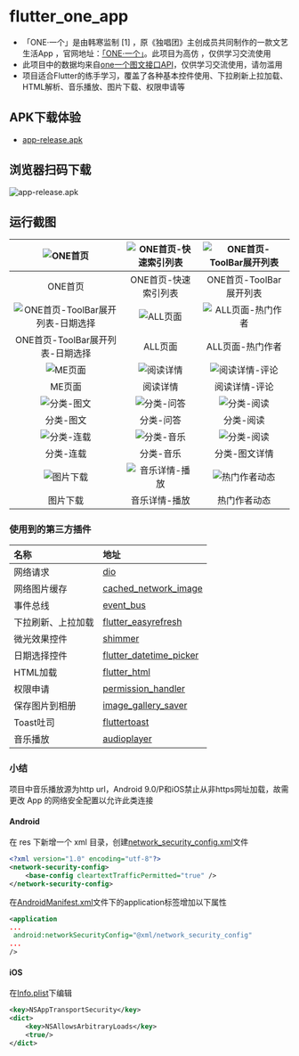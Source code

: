 # flutter_one_app

- 「ONE·一个」是由韩寒监制 [1]  ，原《独唱团》主创成员共同制作的一款文艺生活App ，官网地址：[「ONE·一个」](http://wufazhuce.com/)。此项目为高仿 ，仅供学习交流使用
- 此项目中的数据均来自[one一个图文接口API](http://www.limuyang.cc/one-api-collect/#/?id=one%c2%b7%e4%b8%80%e4%b8%aa)，仅供学习交流使用，请勿滥用
- 项目适合Flutter的练手学习，覆盖了各种基本控件使用、下拉刷新上拉加载、HTML解析、音乐播放、图片下载、权限申请等


## APK下载体验
- [app-release.apk](https://github.com/joudev/flutter-one-app/raw/master/apk/app-release.apk)
## 浏览器扫码下载
![app-release.apk](https://github.com/joudev/flutter-one-app/blob/master/screenshots/qrcode.png)

## 运行截图

| ![ONE首页](https://github.com/joudev/flutter-one-app/blob/master/screenshots/Snipaste_2019-10-19_14-52-11.png) | ![ONE首页-快速索引列表](https://github.com/joudev/flutter-one-app/blob/master/screenshots/Snipaste_2019-10-19_14-52-25.png) | ![ONE首页-ToolBar展开列表](https://github.com/joudev/flutter-one-app/blob/master/screenshots/Snipaste_2019-10-19_14-52-43.png) |
| :----------------------------------------------------------: | :----------------------------------------------------------: | :----------------------------------------------------------: |
|                           ONE首页                            |                     ONE首页-快速索引列表                     |                   ONE首页-ToolBar展开列表                    |
| ![ONE首页-ToolBar展开列表-日期选择](https://github.com/joudev/flutter-one-app/blob/master/screenshots/Snipaste_2019-10-19_14-52-49.png) | ![ALL页面](https://github.com/joudev/flutter-one-app/blob/master/screenshots/Snipaste_2019-10-19_14-53-00.png) | ![ALL页面-热门作者](https://github.com/joudev/flutter-one-app/blob/master/screenshots/Snipaste_2019-10-19_14-53-05.png) |
|               ONE首页-ToolBar展开列表-日期选择               |                           ALL页面                            |                       ALL页面-热门作者                       |
| ![ME页面](https://github.com/joudev/flutter-one-app/blob/master/screenshots/Snipaste_2019-10-19_14-53-09.png) | ![阅读详情](https://github.com/joudev/flutter-one-app/blob/master/screenshots/Snipaste_2019-10-19_14-53-17.png) | ![阅读详情-评论](https://github.com/joudev/flutter-one-app/blob/master/screenshots/Snipaste_2019-10-19_14-53-37.png) |
|                            ME页面                            |                           阅读详情                           |                        阅读详情-评论                         |
| ![分类-图文](https://github.com/joudev/flutter-one-app/blob/master/screenshots/Snipaste_2019-10-19_14-53-48.png) | ![分类-问答](https://github.com/joudev/flutter-one-app/blob/master/screenshots/Snipaste_2019-10-19_14-53-53.png) | ![分类-阅读](https://github.com/joudev/flutter-one-app/blob/master/screenshots/Snipaste_2019-10-19_14-54-12.png) |
|                          分类-图文                           |                          分类-问答                           |                          分类-阅读                           |
| ![分类-连载](https://github.com/joudev/flutter-one-app/blob/master/screenshots/Snipaste_2019-10-19_14-54-16.png) | ![分类-音乐](https://github.com/joudev/flutter-one-app/blob/master/screenshots/Snipaste_2019-10-19_14-54-20.png) | ![分类-阅读](https://github.com/joudev/flutter-one-app/blob/master/screenshots/Snipaste_2019-10-19_14-54-35.png) |
|                          分类-连载                           |                          分类-音乐                           |                        分类-图文详情                         |
| ![图片下载](https://github.com/joudev/flutter-one-app/blob/master/screenshots/Snipaste_2019-10-19_14-54-50.png) | ![音乐详情-播放](https://github.com/joudev/flutter-one-app/blob/master/screenshots/Snipaste_2019-10-19_14-55-25.png) | ![热门作者动态](https://github.com/joudev/flutter-one-app/blob/master/screenshots/Snipaste_2019-10-19_14-55-45.png) |
|                           图片下载                           |                        音乐详情-播放                         |                         热门作者动态                         |

### 使用到的第三方插件


| 名称               | 地址                                                         |
| :----------------- | :----------------------------------------------------------- |
| 网络请求           | [dio](https://pub.dev/packages/dio)                          |
| 网络图片缓存       | [cached_network_image](https://pub.dev/packages/cached_network_image) |
| 事件总线           | [event_bus](https://pub.dev/packages/event_bus)              |
| 下拉刷新、上拉加载 | [flutter_easyrefresh](https://pub.dev/packages/flutter_easyrefresh) |
| 微光效果控件       | [shimmer](https://pub.dev/packages/shimmer)                  |
| 日期选择控件       | [flutter_datetime_picker](https://pub.dev/packages/flutter_datetime_picker) |
| HTML加载           | [flutter_html](https://pub.dev/packages/flutter_html)        |
| 权限申请           | [permission_handler](https://pub.dev/packages/permission_handler) |
| 保存图片到相册     | [image_gallery_saver](https://pub.dev/packages/image_gallery_saver) |
| Toast吐司          | [fluttertoast](https://pub.dev/packages/fluttertoast)        |
| 音乐播放           | [audioplayer](https://pub.dev/packages/audioplayer)          |

### 小结

项目中音乐播放源为http url，Android 9.0/P和iOS禁止从非https网址加载，故需更改 App 的网络安全配置以允许此类连接

#### Android

在 res 下新增一个 xml 目录，创建[network_security_config.xml](https://github.com/joudev/flutter-one-app/blob/master/android/app/src/main/res/xml/network_security_config.xml)文件

```xml
<?xml version="1.0" encoding="utf-8"?>
<network-security-config>
    <base-config cleartextTrafficPermitted="true" />
</network-security-config>
```

在[AndroidManifest.xml](https://github.com/joudev/flutter-one-app/blob/master/android/app/src/main/AndroidManifest.xml)文件下的application标签增加以下属性

```xml
<application
...
 android:networkSecurityConfig="@xml/network_security_config"
...
/>
```

#### iOS

在[Info.plist](https://github.com/joudev/flutter-one-app/blob/master/ios/Runner/Info.plist)下编辑

```xml
<key>NSAppTransportSecurity</key>
<dict>
    <key>NSAllowsArbitraryLoads</key>
    <true/>
</dict>
```
